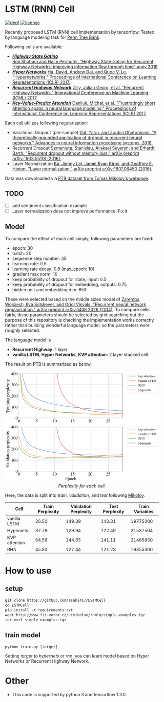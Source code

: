 # LSTM (RNN) Cell 
[![dep1](https://img.shields.io/badge/Tensorflow-1.3+-blue.svg)](https://www.tensorflow.org/)
[![license](https://img.shields.io/badge/License-MIT-brightgreen.svg)](https://github.com/asahi417/SequenceModeling/blob/master/LICENSE)

Recently proposed LSTM (RNN) cell implementation by tensorflow.
Tested by language modeling task for 
[Penn Tree Bank](https://catalog.ldc.upenn.edu/ldc99t42).

Following cells are available:

- [***Highway State Gating***](cells/basic_rnn_cell.py)  
[Ron Shoham and Haim Permuter. "Highway State Gating for Recurrent Highway Networks: improving information flow through time" arxiv 2018](https://arxiv.org/pdf/1805.09238.pdf)
- [***Hyper Networks***](cells/hypernets_cell.py)
[Ha, David, Andrew Dai, and Quoc V. Le. "Hypernetworks." Proceedings of International Conference on Learning Representations (ICLR) 2017.](https://arxiv.org/abs/1609.09106)
- [***Recurrent Highway Network***](cells/basic_rnn_cell.py)
[Zilly, Julian Georg, et al. "Recurrent Highway Networks." International Conference on Machine Learning (ICML) 2017.](https://arxiv.org/abs/1607.03474)
- [***Key-Value-Predict Attention***](cells/kvp_attention_cell.py)
[Daniluk, Michał, et al. "Frustratingly short attention spans in neural language modeling." Proceedings of International Conference on Learning Representations (ICLR) 2017.](https://arxiv.org/abs/1702.04521)

Each cell utilizes following regularization:

- Variational Dropout (per-sample)
[Gal, Yarin, and Zoubin Ghahramani. "A theoretically grounded application of dropout in recurrent neural networks." Advances in neural information processing systems. 2016.](http://papers.nips.cc/paper/6241-a-theoretically-grounded-application-of-dropout-in-recurrent-neural-networks)
- Recurrent Dropout
[Semeniuta, Stanislau, Aliaksei Severyn, and Erhardt Barth. "Recurrent dropout without memory loss." arXiv preprint arXiv:1603.05118 (2016).](https://arxiv.org/abs/1603.05118)
- Layer Normalization
[Ba, Jimmy Lei, Jamie Ryan Kiros, and Geoffrey E. Hinton. "Layer normalization." arXiv preprint arXiv:1607.06450 (2016).](https://arxiv.org/abs/1607.06450)


Data was downloaded via [PTB dataset from Tomas Mikolov's webpage](http://www.fit.vutbr.cz/~imikolov/rnnlm/simple-examples.tgz).  

## TODO
- [ ] add sentiment classification example
- [ ] Layer normalization dose not improve performance. Fix it.

## Model
To compare the effect of each cell simply, following parameters are fixed:

- epoch: 30
- batch: 20
- sequence step number: 35
- learning rate: 0.5
- learning rate decay: 0.8 (max_epoch: 10)
- gradient max norm: 10 
- keep probability of dropout for state, input: 0.5
- keep probability of dropout for embedding, outputs: 0.75
- hidden unit and embedding dim: 650

These were selected based on the middle sized model of [Zaremba, Wojciech, Ilya Sutskever, and Oriol Vinyals. "Recurrent neural network regularization." arXiv preprint arXiv:1409.2329 (2014)](https://arxiv.org/abs/1409.2329).
To compare cells fairly, these parameters should be selected by grid searching but
the purpose of this repository is checking the implementation works correctly rather than building wonderful language model,
so the parameters were roughly selected.

The language model is
- **Recurrent Highway**: 1 layer
- **vanilla LSTM**, **Hyper Networks**, **KVP attention**: 2 layer stacked cell 

The result on PTB is summarized as below.

<p align="center">
  <img src="./img/perplexity.png" width="900">
  <br><i> Perplexity for each cell. </i>
</p>

Here, the data is split into *train*, *validation*, and *test* following [Mikolov](http://www.fit.vutbr.cz/~imikolov/rnnlm/simple-examples.tgz).


| Cell | Train Perplexity | Validation Perplexity | Test Perplexity | Train Variables |
| --- | --- | --- | --- | --- |
| vanilla LSTM  | 26.50 | 149.39 | 143.31 | 19775200 | 
| Hypernets     | 37.78 | 129.94 | 122.49 | 21537504 |
| KVP attention | 64.56 | 144.65 | 141.11 | 21465850 |
| RHN           | 45.80 | 127.44 | 121.23 | 19355300 |


# How to use
## setup
```
git clone https://github.com/asahi417/LSTMCell
cd LSTMCell
pip install -r requirements.txt
wget http://www.fit.vutbr.cz/~imikolov/rnnlm/simple-examples.tgz
tar xvzf simple-examples.tgz
```
## train model
```
python train.py [target]
```
Setting *target* to *hypernets* or *rhn*, you can learn model based on Hyper Networks or Recurrent Highway Network.

# Other
- This code is supported by python 3 and tensorflow 1.3.0.
